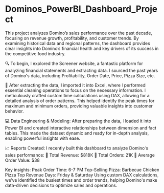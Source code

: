 # Dominos_PowerBI_Dashboard_Project
This project analyzes Domino’s sales performance over the past decade, focusing on revenue growth, profitability, and customer trends. By examining historical data and regional patterns, the dashboard provides clear insights into Domino’s financial health and key drivers of its success in the competitive food industry.

🔍 To begin, I explored the Screener website, a fantastic platform for analyzing financial statements and extracting data. I sourced the past years of Domino's data, including Profitability, Order Date, Price, Pizza Size, etc.

📝 After extracting the data, I imported it into Excel, where I performed essential cleaning operations to focus on the necessary information. I meticulously crafted custom time calculations using DAX, allowing for a detailed analysis of order patterns. This helped identify the peak times for maximum and minimum orders, providing valuable insights into customer behavior.

💻 Data Engineering & Modeling: After preparing the data, I loaded it into Power BI and created interactive relationships between dimension and fact tables. This made the dataset dynamic and ready for in-depth analysis, enabling powerful insights with ease. 

📈 Reports Created:
I recently built this dashboard to analyze Domino's sales performance:
🔹 Total Revenue: $818K
🔹 Total Orders: 21K
🔹 Average Order Value: $38

Key insights:
Peak Order Time: 6-7 PM
Top-Selling Pizza: Barbecue Chicken Pizza
Top Revenue Days: Friday & Saturday
Using custom DAX calculations, we’ve identified the busiest times and order trends, helping Domino's make data-driven decisions to optimize sales and operations.
